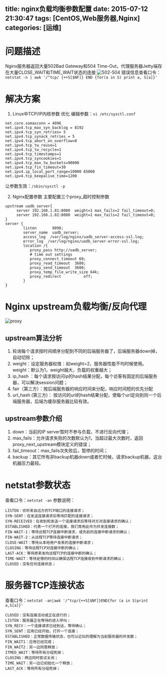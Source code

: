 title: nginx负载均衡参数配置
date: 2015-07-12 21:30:47
tags: [CentOS,Web服务器,Nginx] 
categories: [运维] 
---

# 问题描述
Nginx服务器返回大量502Bad Gateway和504 Time-Out，代理服务器Jetty端存在大量CLOSE_WAIT和TIME_WAIT状态的连接
![502-504](502-504.png) 
错误信息查看口令：
` netstat -n | awk '/^tcp/ {++S[$NF]} END {for(a in S) print a, S[a]}' `

# 解决方案
1. Linux中TCP/IP内核参数 优化
编辑参数：`vi /etc/sysctl.conf`
``` 
net.core.somaxconn = 4096
net.ipv4.tcp_max_syn_backlog = 8192
net.ipv4.tcp_syn_retries= 5
net.ipv4.tcp_synack_retries = 5
net.ipv4.tcp_abort_on_overflow=0
net.ipv4.tcp_tw_reuse=1
net.ipv4.tcp_tw_recycle=1 
net.ipv4.tcp_timestamps=1
net.ipv4.tcp_syncookies=1
net.ipv4.tcp_max_tw_buckets=90000
net.ipv4.tcp_fin_timeout=30
net.ipv4.ip_local_port_range=10000 65000
net.ipv4.tcp_keepalive_time=1200
```
让参数生效：`/sbin/sysctl -p `

2. Nginx配置参数
主要配置三个proxy_超时控制参数
```
upstream uadb_server{   
     server 192.168.1.81:8080  weight=1 max_fails=2 fail_timeout=0; 
     server 192.168.1.82:8080  weight=1 max_fails=2 fail_timeout=0;    
} 
server {
        listen       9090;
        server_name  uadb_server;   
        access_log  /var/log/nginx/uadb_server-access-ssl.log;
        error_log  /var/log/nginx/uadb_server-error-ssl.log;
        location /{ 
           proxy_pass http://uadb_server; 
           # time out settings
           proxy_connect_timeout 60;
           proxy_read_timeout  3600;
           proxy_send_timeout  3600;
           proxy_temp_file_write_size 64k;
           proxy_redirect          off; 
        } 
} 
```

# Nginx upstream负载均衡/反向代理 
![proxy](proxy.png)   
## upstream算法分析
1. 轮询每个请求按时间顺序分配到不同的后端服务器了，后端服务器down掉，自动切除；
2. weight：设定服务器权值：如weight=2，服务器性能不均时候使用。weight：默认为1，weight越大，负载的权重越大；
3. ip_hash ：每个请求按访问ip的hash结果分配，每个访客有固定的后端服务器，可以解决session问题；
4. fair（第三方）：按后端服务器的响应时间来分配，响应时间短的优先分配
5. url_hash (第三方)： 按访问的url的hash结果分配，使每个url定向到同一个后端服务器，后端为缓存服务器比较有效。

## upstream参数介绍
1. down：当前的IP server暂时不参与负载，不进行反向代理；
2. max_fails：允许请求失败的次数默认为1，当超过最大次数时，返回proxy_next_upstream模块定义的错误；
3. fail_timeout：max_fails次失败后，暂停的时间；
4. backup：其它所有非backup机器down或者忙时候，请求backup机器，这台机器压力最轻。

# netstat参数状态

查看口令：`netstat -an`
参数说明：
```
LISTEN：侦听来自远方的TCP端口的连接请求；
SYN-SENT：在发送连接请求后等待匹配的连接请求；
SYN-RECEIVED：在收到和发送一个连接请求后等待对方对连接请求的确认；
ESTABLISHED：代表一个打开的连接，我们常用此作为并发连接数；
FIN-WAIT-1：等待远程TCP连接中断请求，或先前的连接中断请求的确认；
FIN-WAIT-2：从远程TCP等待连接中断请求；
CLOSE-WAIT：等待从本地用户发来的连接中断请求；
CLOSING：等待远程TCP对连接中断的确认；
LAST-ACK：等待原来发向远程TCP的连接中断的确认；
TIME-WAIT：等待足够的时间以确保远程TCP连接收到中断请求的确认；
CLOSED：没有任何连接状态；
```

# 服务器TCP连接状态

查看口令：` netstat -an|awk '/^tcp/{++S[$NF]}END{for (a in S)print a,S[a]}' `
```
CLOSED：没有连接活动或正在进行的；
LISTEN：服务器正在等待的进入呼叫；
SYN_RECV：一个连接请求已经到达，等待确认；
SYN_SENT：应用已经开始，打开一个连接；
ESTABLISHED：正常数据传输状态，也可以近似的理解为当前服务器的并发数；
FIN_WAIT1：应用已经完成；
FIN_WAIT2：另一边同意释放；
ITMED_WAIT：等待所有分组死掉；
CLOSING：两边同时尝试关闭；
TIME_WAIT：另一边已初始化一个释放；
LAST_ACK：等待所有分组死掉；
``` 